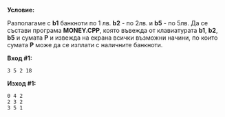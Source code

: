 **Условие:**

Разполагаме с **b1** банкноти по 1 лв. **b2** - по 2лв. и **b5** - по 5лв. Да се състави програма **MONEY.CPP**, която въвежда от клавиатурата **b1**, **b2**, **b5** и сумата **P** и извежда на екрана всички възможни начини, по които сумата **P** може да се изплати с наличните банкноти.

**Вход #1:**

	3 5 2 18

**Изход #1:**

	0 4 2
	2 3 2
	3 5 1
	
	

